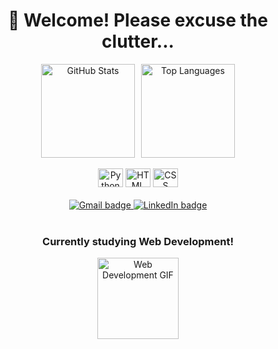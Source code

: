 <!--Why so curious?-->


<div align="center">
  <h1>👋 Welcome! Please excuse the clutter...</h1>

  <div style="display: flex; justify-content: center; gap: 10px; flex-wrap: wrap;">
    <img height="150em" src="https://github-readme-stats.vercel.app/api?username=FSHerrmann&show_icons=true&title_color=009c3b&text_color=002776&icon_color=ffdf00" alt="GitHub Stats"/>
    <img height="150em" src="https://github-readme-stats.vercel.app/api/top-langs?username=FSHerrmann&layout=compact&langs_count=10&theme=dracula" alt="Top Languages"/>
  </div>

  <br>

  <div>
    <img alt="Python Logo" height="30" width="40" src="https://cdn.jsdelivr.net/npm/programming-languages-logos/src/python/python.svg">
    <img alt="HTML Logo" height="30" width="40" src="https://cdn.jsdelivr.net/npm/programming-languages-logos/src/html/html.svg">
    <img alt="CSS Logo" height="30" width="40" src="https://cdn.jsdelivr.net/npm/programming-languages-logos/src/css/css.svg">
  </div>

  <br>

  <div>
    <a href="mailto:mime.schneider@gmail.com">
      <img src="https://img.shields.io/badge/-Gmail-%23EA4335?style=for-the-badge&logo=gmail&logoColor=white" alt="Gmail badge"/>
    </a>
    <a href="https://www.linkedin.com/in/felipe-schneider-864602123" target="_blank">
      <img src="https://img.shields.io/badge/-LinkedIn-%230077B5?style=for-the-badge&logo=linkedin&logoColor=white" alt="LinkedIn badge"/>
    </a>
  </div>

  <br>

  <div>
    <h3>Currently studying Web Development!</h3>
    <img height="130em" alt="Web Development GIF" src="https://raw.githubusercontent.com/FSHerrmann/FSHerrmann/main/Me%20and%20Myself.gif">
  </div>
</div>

<!-- References:
https://giphy.com/gifs/realfoodrn-working-fast-typing-baby-SAIGPdSohpC7JdRcHT
https://github.com/rafaballerini/rafaballerini/blob/main/README.md
-->

